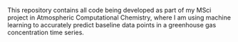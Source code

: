 This repository contains all code being developed as part of my MSci project in Atmospheric Computational Chemistry, where I am using machine learning to accurately predict baseline data points in a greenhouse gas concentration time series.
